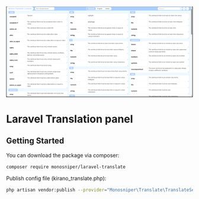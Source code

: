 <p align="center"><img src="art/preview.png" alt="Preview of Laravel Translation Panel"></p>

# Laravel Translation panel

## Getting Started

You can download the package via composer:

```bash
composer require monosniper/laravel-translate
```

Publish config file (kirano_translate.php):

```bash
php artisan vendor:publish --provider="Monosniper\Translate\TranslateServiceProvider"
```

